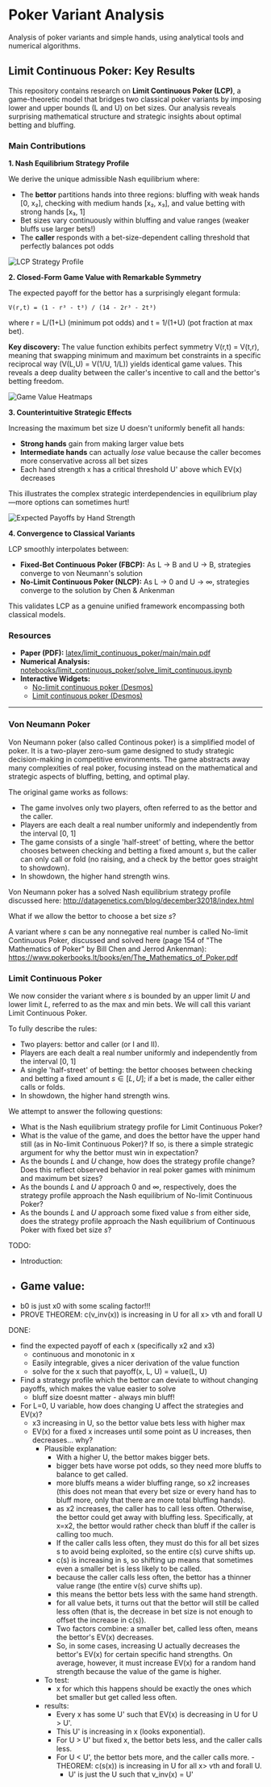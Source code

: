 # Poker Variant Analysis

Analysis of poker variants and simple hands, using analytical tools and numerical algorithms.

## Limit Continuous Poker: Key Results

This repository contains research on **Limit Continuous Poker (LCP)**, a game-theoretic model that bridges two classical poker variants by imposing lower and upper bounds (L and U) on bet sizes. Our analysis reveals surprising mathematical structure and strategic insights about optimal betting and bluffing.

### Main Contributions

**1. Nash Equilibrium Strategy Profile**

We derive the unique admissible Nash equilibrium where:

- The **bettor** partitions hands into three regions: bluffing with weak hands [0, x₂], checking with medium hands [x₂, x₃], and value betting with strong hands [x₃, 1]
- Bet sizes vary continuously within bluffing and value ranges (weaker bluffs use larger bets!)
- The **caller** responds with a bet-size-dependent calling threshold that perfectly balances pot odds

![LCP Strategy Profile](latex/limit_continuous_poker/sections/nash_equilibrium/images/LCP_profile_0.3_1.5.png)

**2. Closed-Form Game Value with Remarkable Symmetry**

The expected payoff for the bettor has a surprisingly elegant formula:

```
V(r,t) = (1 - r³ - t³) / (14 - 2r³ - 2t³)
```

where r = L/(1+L) (minimum pot odds) and t = 1/(1+U) (pot fraction at max bet).

**Key discovery:** The value function exhibits perfect symmetry V(r,t) = V(t,r), meaning that swapping minimum and maximum bet constraints in a specific reciprocal way (V(L,U) = V(1/U, 1/L)) yields identical game values. This reveals a deep duality between the caller's incentive to call and the bettor's betting freedom.

![Game Value Heatmaps](latex/limit_continuous_poker/sections/game_value/images/game_value_plots.png)

**3. Counterintuitive Strategic Effects**

Increasing the maximum bet size U doesn't uniformly benefit all hands:

- **Strong hands** gain from making larger value bets
- **Intermediate hands** can actually _lose_ value because the caller becomes more conservative across all bet sizes
- Each hand strength x has a critical threshold U' above which EV(x) decreases

This illustrates the complex strategic interdependencies in equilibrium play—more options can sometimes hurt!

![Expected Payoffs by Hand Strength](latex/limit_continuous_poker/sections/payoff_analysis/images/ExpectedPayoffs.png)

**4. Convergence to Classical Variants**

LCP smoothly interpolates between:

- **Fixed-Bet Continuous Poker (FBCP):** As L → B and U → B, strategies converge to von Neumann's solution
- **No-Limit Continuous Poker (NLCP):** As L → 0 and U → ∞, strategies converge to the solution by Chen & Ankenman

This validates LCP as a genuine unified framework encompassing both classical models.

### Resources

- **Paper (PDF):** [latex/limit_continuous_poker/main/main.pdf](latex/limit_continuous_poker/main/main.pdf)
- **Numerical Analysis:** [notebooks/limit_continuous_poker/solve_limit_continuous.ipynb](notebooks/limit_continuous_poker/solve_limit_continuous.ipynb)
- **Interactive Widgets:**
  - [No-limit continuous poker (Desmos)](https://www.desmos.com/calculator/palhen19nj)
  - [Limit continuous poker (Desmos)](https://www.desmos.com/calculator/riicxq0xso)

---

### Von Neumann Poker

Von Neumann poker (also called Continous poker) is a simplified model of poker. It is a two-player zero-sum game designed to study strategic decision-making in competitive environments. The game abstracts away many complexities of real poker, focusing instead on the mathematical and strategic aspects of bluffing, betting, and optimal play.

The original game works as follows:

- The game involves only two players, often referred to as the bettor and the caller.
- Players are each dealt a real number uniformly and independently from the interval [0, 1]
- The game consists of a single 'half-street' of betting, where the bettor chooses between checking and betting a fixed amount $s$, but the caller can only call or fold (no raising, and a check by the bettor goes straight to showdown).
- In showdown, the higher hand strength wins.

Von Neumann poker has a solved Nash equilibrium strategy profile discussed here: http://datagenetics.com/blog/december32018/index.html

What if we allow the bettor to choose a bet size $s$?

A variant where $s$ can be any nonnegative real number is called No-limit Continuous Poker, discussed and solved here (page 154 of "The Mathematics of Poker" by Bill Chen and Jerrod Ankenman): https://www.pokerbooks.lt/books/en/The_Mathematics_of_Poker.pdf

### Limit Continuous Poker

We now consider the variant where $s$ is bounded by an upper limit $U$ and lower limit $L$, referred to as the max and min bets. We will call this variant Limit Continuous Poker.

To fully describe the rules:

- Two players: bettor and caller (or I and II).
- Players are each dealt a real number uniformly and independently from the interval [0, 1]
- A single 'half-street' of betting: the bettor chooses between checking and betting a fixed amount $s \in [L, U]$; if a bet is made, the caller either calls or folds.
- In showdown, the higher hand strength wins.

We attempt to answer the following questions:

- What is the Nash equilibrium strategy profile for Limit Continuous Poker?
- What is the value of the game, and does the bettor have the upper hand still (as in No-limit Continuous Poker)? If so, is there a simple strategic argument for why the bettor must win in expectation?
- As the bounds $L$ and $U$ change, how does the strategy profile change? Does this reflect observed behavior in real poker games with minimum and maximum bet sizes?
- As the bounds $L$ and $U$ approach 0 and $\infty$, respectively, does the strategy profile approach the Nash equilibrium of No-limit Continuous Poker?
- As the bounds $L$ and $U$ approach some fixed value $s$ from either side, does the strategy profile approach the Nash equilibrium of Continuous Poker with fixed bet size $s$?

TODO:

- Introduction:
- ## Game value:
- b0 is just x0 with some scaling factor!!!
- PROVE THEOREM: c(v_inv(x)) is increasing in U for all x> vth and forall U

DONE:

- find the expected payoff of each x (specifically x2 and x3)
  - continuous and monotonic in x
  - Easily integrable, gives a nicer derivation of the value function
  - solve for the x such that payoff(x, L, U) = value(L, U)
- Find a strategy profile which the bettor can deviate to without changing payoffs, which makes the value easier to solve
  - bluff size doesnt matter - always min bluff!
- For L=0, U variable, how does changing U affect the strategies and EV(x)?
  - x3 increasing in U, so the bettor value bets less with higher max
  - EV(x) for a fixed x increases until some point as U increases, then decreases... why?
    - Plausible explanation:
      - With a higher U, the bettor makes bigger bets.
      - bigger bets have worse pot odds, so they need more bluffs to balance to get called.
      - more bluffs means a wider bluffing range, so x2 increases (this does not mean that every bet size or every hand has to bluff more, only that there are more total bluffing hands).
      - as x2 increases, the caller has to call less often. Otherwise, the bettor could get away with bluffing less. Specifically, at x=x2, the bettor would rather check than bluff if the caller is calling too much.
      - If the caller calls less often, they must do this for all bet sizes s to avoid being exploited, so the entire c(s) curve shifts up.
      - c(s) is increasing in s, so shifting up means that sometimes even a smaller bet is less likely to be called.
      - because the caller calls less often, the bettor has a thinner value range (the entire v(s) curve shifts up).
      - this means the bettor bets less with the same hand strength.
      - for all value bets, it turns out that the bettor will still be called less often (that is, the decrease in bet size is not enough to offset the increase in c(s)).
      - Two factors combine: a smaller bet, called less often, means the bettor's EV(x) decreases.
      - So, in some cases, increasing U actually decreases the bettor's EV(x) for certain specific hand strengths. On average, however, it must increase EV(x) for a random hand strength because the value of the game is higher.
    - To test:
      - x for which this happens should be exactly the ones which bet smaller but get called less often.
    - results:
      - Every x has some U' such that EV(x) is decreasing in U for U > U'.
      - This U' is increasing in x (looks exponential).
      - For U > U' but fixed x, the bettor bets less, and the caller calls less.
      - For U < U', the bettor bets more, and the caller calls more.
        -THEOREM: c(s(x)) is increasing in U for all x> vth and forall U.
        - U' is just the U such that v_inv(x) = U'
